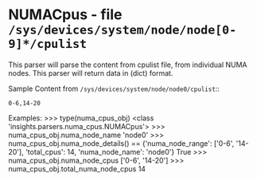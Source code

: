 NUMACpus - file ``/sys/devices/system/node/node[0-9]*/cpulist``
===============================================================

This parser will parse the content from cpulist file, from individual
NUMA nodes. This parser will return data in (dict) format.

Sample Content from ``/sys/devices/system/node/node0/cpulist``::

    0-6,14-20

Examples:
    >>> type(numa_cpus_obj)
    <class 'insights.parsers.numa_cpus.NUMACpus'>
    >>> numa_cpus_obj.numa_node_name
    'node0'
    >>> numa_cpus_obj.numa_node_details() == {'numa_node_range': ['0-6', '14-20'], 'total_cpus': 14, 'numa_node_name': 'node0'}
    True
    >>> numa_cpus_obj.numa_node_cpus
    ['0-6', '14-20']
    >>> numa_cpus_obj.total_numa_node_cpus
    14